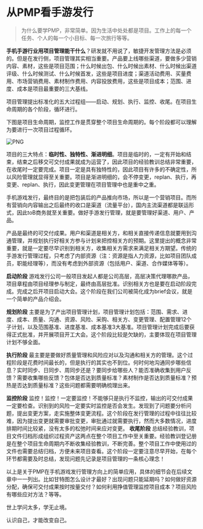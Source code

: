 # 从PMP看手游发行




> 为什么要学PMP，非常简单。因为生活中处处都是项目。工作上的每一个任务、个人的每一个小目标、每一次旅行等等。

**手机手游行业用项目管理能干什么**？研发就不用说了，敏捷开发管理方法是必须的。但是在发行侧，项目管理其实相当重要。产品要上线哪些渠道，要做多少营销内容、素材，这些是项目范围；什么时候出包、什么时候出素材、什么时候出渠道评级、什么时候测试、什么时候首发，这些是项目进度；渠道活动费用、买量费用、市场营销费用、素材制作费用、内容投放费用，这些是项目成本；范围、进度、成本是项目最重要的三大基线。  

项目管理提出标准化的五大过程组——启动、规划、执行、监控、收尾。在项目生命周期的各个阶段，循环进行。  

下图是项目生命周期，监控工作是贯穿整个项目生命周期的。每个阶段都可以理解为要进行一次项目过程循环。  

![PNG]({{site.baseurl}}/img/lifetime.png)  

项目的三大特点：**临时性、独特性、渐进明细**。项目是临时的，一定有开始和结束，结束之后移交可交付成果就成为运营了，因此项目的经验教训总结非常重要，在收尾时一定要完成。项目一定是具有独特性的，因此项目有许多的不确定性，所以风险管理就显得至关重要。项目是渐进明细的，会不停变更，replan、执行，再变更、replan、执行，因此变更管理在项目管理中也是重中之重。  

手机游戏发行，最终目的是把包装后的产品推向市场，所以是一个营销项目。而所有营销向内容输出之后最终的收口是渠道（流量平台），国内主流渠道都是联运形式，因此toB商务就至关重要。做好手游发行管理，就是要管理好渠道、用户、产品。  

产品是最终的可交付成果。用户和渠道是相关方，和相关直接传递信息就要用到沟通管理，并规划执行好相关方参与计划来把控相关方的预期。这里提出的概念非常重要，就是一定要尽早识别到相关方，收集相关方需求来满足相关方期望。传统的手游发行管理过程，只考虑了内部资源（注：资源是指人力资源，比如项目团队成员，职能经理等），而没有考虑到外部资源（包括用户、渠道、合作媒体等等）。  

**启动阶段**  游戏发行公司一般项目发起人都是公司高层，高层决策代理哪款产品，项目章程由项目经理参与制定，最终由高层批准。识别相关方也是要在启动阶段完成。完成之后开项目启动大会。这个阶段在我们公司被简化成为brief会议，就是一个简单的产品介绍会。  

**规划阶段**  主要是为了产出项目管理计划，项目管理计划包括：范围、需求、进度、成本、质量、沟通、资源、风险、采购、相关方、变更管理、配置管理12个子计划，以及范围基准、进度基准、成本基准3大基准。项目管理计划完成后要获得正式批准，并开展项目开工大会。这个阶段比较是欠缺的，主要体现在项目管理计划不够全面。  

**执行阶段**  最主要是要做好质量管理和风险应对以及沟通和相关方的管理。这个过程阶段是花费时间最长的，但是执行的其实也不到位。何时何地沟通同步哪些信息？实时同步、日同步、周同步还是？要同步给哪些人？能否准确收集到用户反馈？需要收集哪些反馈？包体是否达到质量标准？素材制作是否达到质量标准？预热是否达到质量标准？这些问题都需要明确梳理出来。

**监控阶段**  监控！监控！一定要监控！不能够只是执行不监控，输出的可交付成果一定要检查。识别到的风险一定要实时监控是否会发生。发现到了问题要分析问题，提出变更方案，走实施整体变更流程。这个阶段在发行管理的过程中往往比较难，因为提出变更就需要审批变更，审批通过就需要执行，然而大多数情况，进度排期时间比较紧，没有太多的松弛时间来应对变更。
**收尾阶段**  总结经验教训，项目文件归档形成组织过程资产这两点在整个项目工作中至关重要。经验教训登记册是在整个项目生命周期内不断收集经验教训，不断完善。整个项目工作中使用过的文件也需要总结归档，方便未来项目查看。这个阶段一定要注意尽早开始，在每个环节都需要及时总结，发现问题先记录是项目管理的一条核心理念！

以上是关于PMP在手机游戏发行管理方向上的简单应用，具体的细节会在后续文章中一一列出。比如甘特图怎么设计才最好？出现问题只能延期吗？如何做好资源分配，确保可交付成果按时按量交付？如何利用挣值管理监控项目成本？项目风险有哪些应对方法？等等。

世上学问太多，学无止境。

认识自己，才能改变自己。
